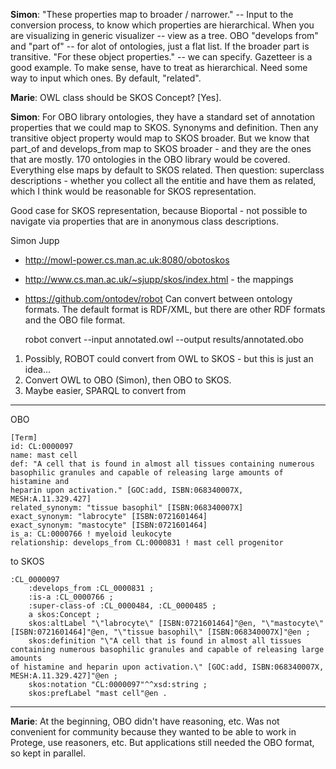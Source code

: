 __Simon__: "These properties map to broader / narrower." -- Input to the 
conversion process, to know which properties are hierarchical.  When you are
visualizing in generic visualizer -- view as a tree.  OBO "develops from" and 
"part of" -- for alot of ontologies, just a flat list.  If the broader part 
is transitive.  "For these object properties." -- we can specify.  Gazetteer is 
a good example.  To make sense, have to treat as hierarchical.  Need some way to 
input which ones.  By default, "related".  

__Marie__: OWL class should be SKOS Concept? [Yes].

__Simon__: For OBO library ontologies, they have a standard set of annotation 
properties that we could map to SKOS.  Synonyms and definition.  Then any 
transitive object property would map to SKOS broader.  But we know that part_of 
and develops_from map to SKOS broader - and they are the ones that are mostly.
170 ontologies in the OBO library would be covered.  Everything else maps by 
default to SKOS related.  Then question: superclass descriptions - whether you 
collect all the entitie and have them as related, which I think would be 
reasonable for SKOS representation.  

Good case for SKOS representation, because Bioportal - not possible to navigate 
via properties that are in anonymous class descriptions.

Simon Jupp
* http://mowl-power.cs.man.ac.uk:8080/obotoskos
* http://www.cs.man.ac.uk/~sjupp/skos/index.html - the mappings


* https://github.com/ontodev/robot
  Can convert between ontology formats.  The default format is RDF/XML, but 
  there are other RDF formats and the OBO file format.

    robot convert --input annotated.owl --output results/annotated.obo

1. Possibly, ROBOT could convert from OWL to SKOS - but this is just an 
   idea...
2. Convert OWL to OBO (Simon), then OBO to SKOS.
3. Maybe easier, SPARQL to convert from 

----------------------------------------------------------------------
OBO

    [Term]
    id: CL:0000097
    name: mast cell
    def: "A cell that is found in almost all tissues containing numerous basophilic granules and capable of releasing large amounts of histamine and
    heparin upon activation." [GOC:add, ISBN:068340007X, MESH:A.11.329.427]
    related_synonym: "tissue basophil" [ISBN:068340007X]
    exact_synonym: "labrocyte" [ISBN:0721601464]
    exact_synonym: "mastocyte" [ISBN:0721601464]
    is_a: CL:0000766 ! myeloid leukocyte
    relationship: develops_from CL:0000831 ! mast cell progenitor

to SKOS

    :CL_0000097
        :develops_from :CL_0000831 ;
        :is-a :CL_0000766 ;
        :super-class-of :CL_0000484, :CL_0000485 ;
        a skos:Concept ;
        skos:altLabel "\"labrocyte\" [ISBN:0721601464]"@en, "\"mastocyte\" [ISBN:0721601464]"@en, "\"tissue basophil\" [ISBN:068340007X]"@en ;
        skos:definition "\"A cell that is found in almost all tissues containing numerous basophilic granules and capable of releasing large amounts
    of histamine and heparin upon activation.\" [GOC:add, ISBN:068340007X, MESH:A.11.329.427]"@en ;
        skos:notation "CL:0000097"^^xsd:string ;
        skos:prefLabel "mast cell"@en .

----------------------------------------------------------------------

__Marie__: At the beginning, OBO didn't have reasoning, etc.   Was not convenient 
for community because they wanted to be able to work in Protege, use reasoners, etc.
But applications still needed the OBO format, so kept in parallel.

